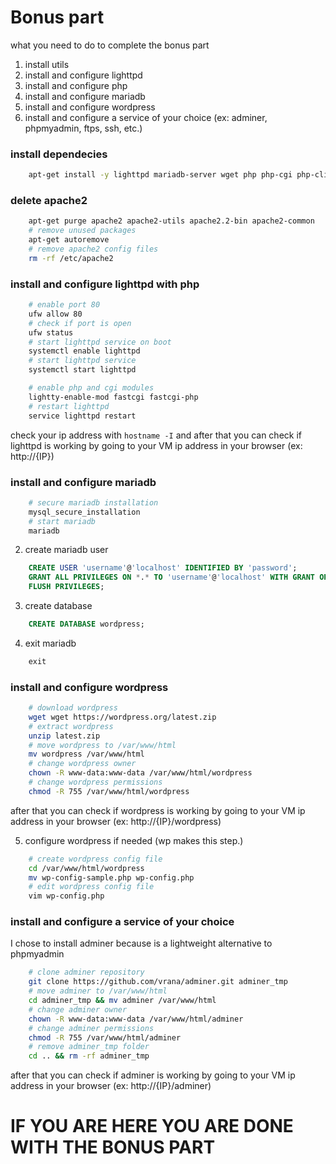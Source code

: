 # Bonus part

what you need to do to complete the bonus part

1. install utils
2. install and configure lighttpd
3. install and configure php
4. install and configure mariadb
5. install and configure wordpress
6. install and configure a service of your choice (ex: adminer, phpmyadmin, ftps, ssh, etc.)

### install dependecies

```bash
    apt-get install -y lighttpd mariadb-server wget php php-cgi php-cli php-fpm php-curl php-gd php-mysql php-mbstring zip unzip
```

### delete apache2

```bash
    apt-get purge apache2 apache2-utils apache2.2-bin apache2-common
    # remove unused packages
    apt-get autoremove
    # remove apache2 config files
    rm -rf /etc/apache2
```

### install and configure lighttpd with php

```bash
    # enable port 80
    ufw allow 80
    # check if port is open
    ufw status
    # start lighttpd service on boot
    systemctl enable lighttpd
    # start lighttpd service
    systemctl start lighttpd

    # enable php and cgi modules
    lightty-enable-mod fastcgi fastcgi-php
    # restart lighttpd
    service lighttpd restart
```

check your ip address with `hostname -I` and after that you can check if lighttpd is working by going to your VM ip address in your browser (ex: http://{IP})

### install and configure mariadb

```bash
    # secure mariadb installation
    mysql_secure_installation
    # start mariadb
    mariadb
```

2. create mariadb user

```sql
    CREATE USER 'username'@'localhost' IDENTIFIED BY 'password';
    GRANT ALL PRIVILEGES ON *.* TO 'username'@'localhost' WITH GRANT OPTION;
    FLUSH PRIVILEGES;
```

3. create database

```sql
    CREATE DATABASE wordpress;
```

4. exit mariadb

```sql
    exit
```

### install and configure wordpress

```bash
    # download wordpress
    wget wget https://wordpress.org/latest.zip
    # extract wordpress
    unzip latest.zip
    # move wordpress to /var/www/html
    mv wordpress /var/www/html
    # change wordpress owner
    chown -R www-data:www-data /var/www/html/wordpress
    # change wordpress permissions
    chmod -R 755 /var/www/html/wordpress
```

after that you can check if wordpress is working by going to your VM ip address in your browser (ex: http://{IP}/wordpress)

5. configure wordpress if needed (wp makes this step.)

```bash
    # create wordpress config file
    cd /var/www/html/wordpress
    mv wp-config-sample.php wp-config.php
    # edit wordpress config file
    vim wp-config.php
```

### install and configure a service of your choice

I chose to install adminer because is a lightweight alternative to phpmyadmin

```bash
    # clone adminer repository
    git clone https://github.com/vrana/adminer.git adminer_tmp
    # move adminer to /var/www/html
    cd adminer_tmp && mv adminer /var/www/html
    # change adminer owner
    chown -R www-data:www-data /var/www/html/adminer
    # change adminer permissions
    chmod -R 755 /var/www/html/adminer
    # remove adminer_tmp folder
    cd .. && rm -rf adminer_tmp
```

after that you can check if adminer is working by going to your VM ip address in your browser (ex: http://{IP}/adminer)

# IF YOU ARE HERE YOU ARE DONE WITH THE BONUS PART
